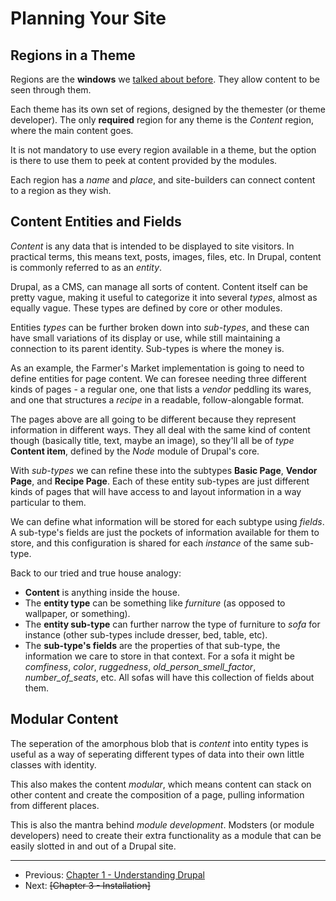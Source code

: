 # Planning Your Site
## Regions in a Theme
Regions are the **windows** we [talked about before](../ch1/ch1.md#Distributions). They allow content to be seen through them.

Each theme has its own set of regions, designed by the themester (or theme developer). The only **required** region for any theme is the _Content_ region, where the main content goes.

It is not mandatory to use every region available in a theme, but the option is there to use them to peek at content provided by the modules.

Each region has a _name_ and _place_, and site-builders can connect content to a region as they wish.

## Content Entities and Fields
_Content_ is any data that is intended to be displayed to site visitors. In practical terms, this means text, posts, images, files, etc. In Drupal, content is commonly referred to as an _entity_.

Drupal, as a CMS, can manage all sorts of content. Content itself can be pretty vague, making it useful to categorize it into several _types_, almost as equally vague. These types are defined by core or other modules.

Entities _types_ can be further broken down into _sub-types_, and these can have small variations of its display or use, while still maintaining a connection to its parent identity. Sub-types is where the money is.

As an example, the Farmer's Market implementation is going to need to define entities for page content. We can foresee needing three different kinds of pages - a regular one, one that lists a _vendor_ peddling its wares, and one that structures a _recipe_ in a readable, follow-alongable format.

The pages above are all going to be different because they represent information in different ways. They all deal with the same kind of content though (basically title, text, maybe an image), so they'll all be of _type_ **Content item**, defined by the _Node_ module of Drupal's core.

With _sub-types_ we can refine these into the subtypes **Basic Page**, **Vendor Page**, and **Recipe Page**. Each of these entity sub-types are just different kinds of pages that will have access to and layout information in a way particular to them.

We can define what information will be stored for each subtype using _fields_. A sub-type's fields are just the pockets of information available for them to store, and this configuration is shared for each _instance_ of the same sub-type.

Back to our tried and true house analogy:
* **Content** is anything inside the house.
* The **entity type** can be something like _furniture_ (as opposed to wallpaper, or something).
* The **entity sub-type** can further narrow the type of furniture to _sofa_ for instance (other sub-types include dresser, bed, table, etc).
* The **sub-type's fields** are the properties of that sub-type, the information we care to store in that context. For a sofa it might be _comfiness_, _color_, _ruggedness_, _old_person_smell_factor_, _number_of_seats_, etc. All sofas will have this collection of fields about them.

## Modular Content
The seperation of the amorphous blob that is _content_ into entity types is useful as a way of seperating different types of data into their own little classes with identity.

This also makes the content _modular_, which means content can stack on other content and create the composition of a page, pulling information from different places.

This is also the mantra behind _module development_. Modsters (or module developers) need to create their extra functionality as a module that can be easily slotted in and out of a Drupal site.

---

* Previous: [Chapter 1 - Understanding Drupal](../ch1/ch1.md)
* Next: ~~[Chapter 3 - Installation]~~